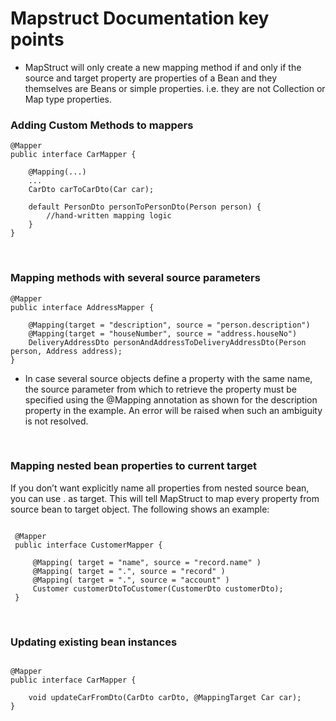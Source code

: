 # Mapstruct Documentation key points

- MapStruct will only create a new mapping method if and only if the source and target property are properties of a Bean
  and they themselves are Beans or simple properties. i.e. they are not Collection or Map type properties.

### Adding Custom Methods to mappers

```
@Mapper
public interface CarMapper {

    @Mapping(...)
    ...
    CarDto carToCarDto(Car car);

    default PersonDto personToPersonDto(Person person) {
        //hand-written mapping logic
    }
}
```

<br>

### Mapping methods with several source parameters

```
@Mapper
public interface AddressMapper {

    @Mapping(target = "description", source = "person.description")
    @Mapping(target = "houseNumber", source = "address.houseNo")
    DeliveryAddressDto personAndAddressToDeliveryAddressDto(Person person, Address address);
}
```

- In case several source objects define a property with the same name, the source parameter from which to retrieve the
  property must be specified using the @Mapping annotation as shown for the description property in the example. An
  error will be raised when such an ambiguity is not resolved.

<br>

### Mapping nested bean properties to current target

If you don’t want explicitly name all properties from nested source bean, you can use . as target. This will tell
MapStruct to map every property from source bean to target object. The following shows an example:

```

 @Mapper
 public interface CustomerMapper {

     @Mapping( target = "name", source = "record.name" )
     @Mapping( target = ".", source = "record" )
     @Mapping( target = ".", source = "account" )
     Customer customerDtoToCustomer(CustomerDto customerDto);
 }

```

<br>

### Updating existing bean instances

```

@Mapper
public interface CarMapper {

    void updateCarFromDto(CarDto carDto, @MappingTarget Car car);
}

```